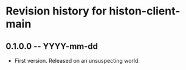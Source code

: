 # Revision history for histon-client-main

## 0.1.0.0 -- YYYY-mm-dd

* First version. Released on an unsuspecting world.
